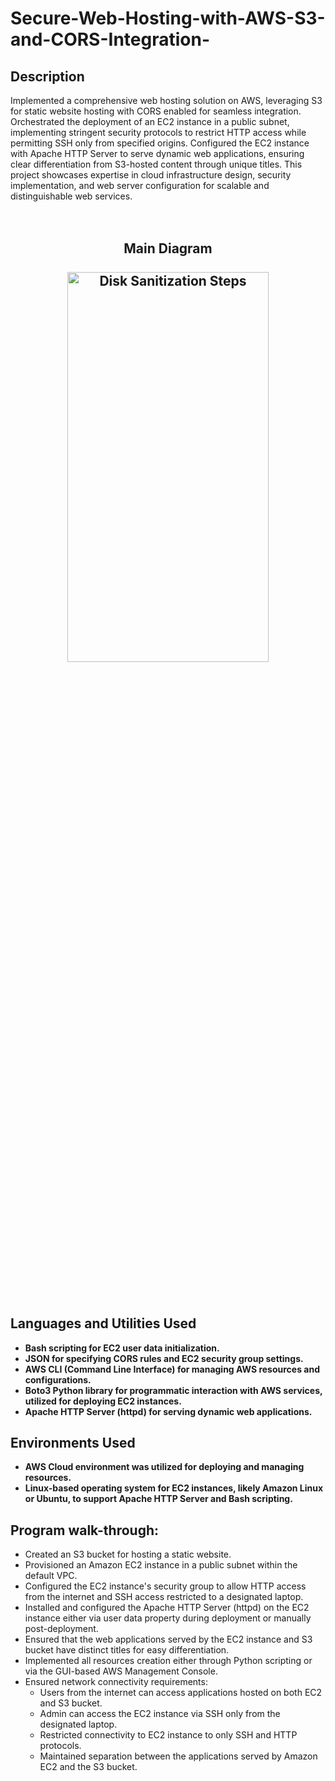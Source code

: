 <h1>Secure-Web-Hosting-with-AWS-S3-and-CORS-Integration-</h1>

<h2>Description</h2>

Implemented a comprehensive web hosting solution on AWS, leveraging S3 for static website hosting with CORS enabled for seamless integration. Orchestrated the deployment of an EC2 instance in a public subnet, implementing stringent security protocols to restrict HTTP access while permitting SSH only from specified origins. Configured the EC2 instance with Apache HTTP Server to serve dynamic web applications, ensuring clear differentiation from S3-hosted content through unique titles. This project showcases expertise in cloud infrastructure design, security implementation, and web server configuration for scalable and distinguishable web services.
<br />
<br />
<br />
<h2>
<p align="center">
Main Diagram<br/>
 <br />
<img src="https://imgur.com/pRuazAk.png" height="40%" width="80%" alt="Disk Sanitization Steps"/></p>
<br /></h2>
<br />
<h2>Languages and Utilities Used</h2>

- <b>Bash scripting for EC2 user data initialization.</b>
- <b>JSON for specifying CORS rules and EC2 security group settings.</b>
- <b>AWS CLI (Command Line Interface) for managing AWS resources and configurations.</b>
- <b>Boto3 Python library for programmatic interaction with AWS services, utilized for deploying EC2 instances.</b>
- <b>Apache HTTP Server (httpd) for serving dynamic web applications.</b>

<h2>Environments Used </h2>

- <b>AWS Cloud environment was utilized for deploying and managing resources.</b>
- <b>Linux-based operating system for EC2 instances, likely Amazon Linux or Ubuntu, to support Apache HTTP Server and Bash scripting.</b>

<h2>Program walk-through:</h2>

- Created an S3 bucket for hosting a static website.
- Provisioned an Amazon EC2 instance in a public subnet within the default VPC.
- Configured the EC2 instance's security group to allow HTTP access from the internet and SSH access restricted to a designated laptop.
- Installed and configured the Apache HTTP Server (httpd) on the EC2 instance either via user data property during deployment or manually post-deployment.
- Ensured that the web applications served by the EC2 instance and S3 bucket have distinct titles for easy differentiation.
- Implemented all resources creation either through Python scripting or via the GUI-based AWS Management Console.
- Ensured network connectivity requirements:
  - Users from the internet can access applications hosted on both EC2 and S3 bucket.
  - Admin can access the EC2 instance via SSH only from the designated laptop.
  - Restricted connectivity to EC2 instance to only SSH and HTTP protocols.
  - Maintained separation between the applications served by Amazon EC2 and the S3 bucket.




<!--
 ```diff
- text in red
+ text in green
! text in orange
# text in gray
@@ text in purple (and bold)@@
```
--!>
